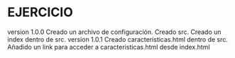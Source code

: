 # EJERCICIO
version 1.0.0
    Creado un archivo de configuración.
    Creado src.
    Creado un index dentro de src.
version 1.0.1
    Creado caracteristicas.html dentro de src.
    Añadido un link para acceder a caracteristicas.html desde index.html
